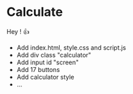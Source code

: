 # Calculate

Hey ! 👍

- Add index.html, style.css and script.js
- Add div class "calculator"
- Add input id "screen"
- Add 17 buttons
- Add calculator style
- ...

